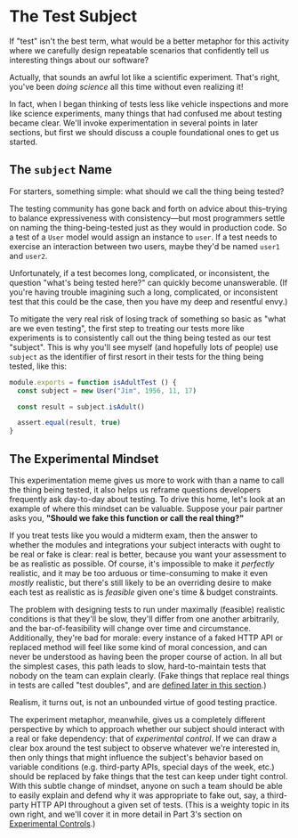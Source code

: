 # The Test Subject

If "test" isn't the best term, what would be a better metaphor for this activity
where we carefully design repeatable scenarios that confidently tell us
interesting things about our software?

Actually, that sounds an awful lot like a scientific experiment. That's
right, you've been *doing science* all this time without even realizing it!

In fact, when I began thinking of tests less like vehicle inspections and more
like science experiments, many things that had confused me about testing became
clear. We'll invoke experimentation in several points in later sections, but
first we should discuss a couple foundational ones to get us started.

## The `subject` Name

For starters, something simple: what should we call the thing being tested?

The testing community has gone back and forth on advice about this–trying to
balance expressiveness with consistency—but most programmers settle on naming
the thing-being-tested just as they would in production code. So a test of a
`User` model would assign an instance to `user`. If a test needs to exercise an
interaction between two users, maybe they'd be named `user1` and `user2`.

Unfortunately, if a test becomes long, complicated, or inconsistent, the
question "what's being tested here?" can quickly become unanswerable. (If you're
having trouble imagining such a long, complicated, or inconsistent test that
this could be the case, then you have my deep and resentful envy.)

To mitigate the very real risk of losing track of something so basic as "what
are we even testing", the first step to treating our tests more like experiments
is to consistently call out the thing being tested as our test "subject". This
is why you'll see myself (and hopefully lots of people) use `subject` as the
identifier of first resort in their tests for the thing being tested, like this:

```js
module.exports = function isAdultTest () {
  const subject = new User("Jim", 1956, 11, 17)

  const result = subject.isAdult()

  assert.equal(result, true)
}
```

## The Experimental Mindset

This experimentation meme gives us more to work with than a name to call the
thing being tested, it also helps us reframe questions developers frequently ask
day-to-day about testing. To drive this home, let's look at an example of where
this mindset can be valuable. Suppose your pair partner asks you, **"Should we
fake this function or call the real thing?"**

If you treat tests like you would a midterm exam, then the answer to whether the
modules and integrations your subject interacts with ought to be real or fake is
clear: real is better, because you want your assessment to be as realistic as
possible. Of course, it's impossible to make it _perfectly_ realistic, and it
may be too arduous or time-consuming to make it even _mostly_ realistic, but
there's still likely to be an overriding desire to make each test as realistic
as is _feasible_ given one's time & budget constraints.

The problem with designing tests to run under maximally (feasible) realistic
conditions is that they'll be slow, they'll differ from one another arbitrarily,
and the bar-of-feasibility will change over time and circumstance. Additionally,
they're bad for morale: every instance of a faked HTTP API or replaced method
will feel like some kind of moral concession, and can never be understood as
having been the proper course of action. In all but the simplest cases, this
path leads to slow, hard-to-maintain tests that nobody on the team can explain
clearly. (Fake things that replace real things in tests are called "test
doubles", and are [defined later in this section](test-doubles.md).)

Realism, it turns out, is not an unbounded virtue of good testing practice.

The experiment metaphor, meanwhile, gives us a completely different perspective
by which to approach whether our subject should interact with a real or fake
dependency: that of _experimental control_. If we can draw a clear box around
the test subject to observe whatever we're interested in, then only things that
might influence the subject's behavior based on variable conditions (e.g.
third-party APIs, special days of the week, etc.) should be replaced by fake
things that the test can keep under tight control. With this subtle change of
mindset, anyone on such a team should be able to easily explain and defend why
it was appropriate to fake out, say, a third-party HTTP API throughout a given
set of tests. (This is a weighty topic in its own right, and we'll cover it in
more detail in Part 3's section on [Experimental
Controls](../part-3-how-to-test-well/experimental-controls.md).)
